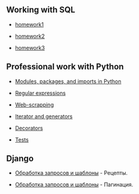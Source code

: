 ## Working with SQL 
- [homework1](https://github.com/pyLexxDramma/working_with_SQL/tree/e4804626555e5e7e0a05e62973db22f590ba5d42/homework1)

- [homework2](https://github.com/pyLexxDramma/working_with_SQL/tree/e4804626555e5e7e0a05e62973db22f590ba5d42/homework2)

- [homework3](https://github.com/pyLexxDramma/working_with_SQL/tree/e4804626555e5e7e0a05e62973db22f590ba5d42/homework3)
  
## Professional work with Python

- [Modules, packages, and imports in Python](https://github.com/pyLexxDramma/Accounting)

- [Regular expressions](https://github.com/pyLexxDramma/netology/tree/main/regexp)

- [Web-scrapping](https://github.com/pyLexxDramma/netology/tree/main/Web-scrapping)

- [Iterator and generators](https://github.com/pyLexxDramma/netology/tree/main/Iterators)

- [Decorators](https://github.com/pyLexxDramma/netology/tree/main/Decorators)

- [Tests](https://github.com/pyLexxDramma/netology/tree/main/Tests)

##  Django

- [Обработка запросов и шаблоны](https://github.com/pyLexxDramma/netology/tree/main/recipies) - Рецепты.

- [Обработка запросов и шаблоны](https://github.com/pyLexxDramma/netology/tree/main/bus_stops_project) - Пагинация.
